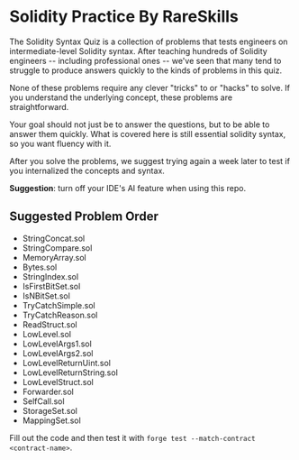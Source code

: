 # Solidity Practice By RareSkills

The Solidity Syntax Quiz is a collection of problems that tests engineers on intermediate-level Solidity syntax. After teaching hundreds of Solidity engineers -- including professional ones -- we've seen that many tend to struggle to produce answers quickly to the kinds of problems in this quiz.

None of these problems require any clever "tricks" to or "hacks" to solve. If you understand the underlying concept, these problems are straightforward.

Your goal should not just be to answer the questions, but to be able to answer them quickly. What is covered here is still essential solidity syntax, so you want fluency with it.

After you solve the problems, we suggest trying again a week later to test if you internalized the concepts and syntax.

**Suggestion**: turn off your IDE's AI feature when using this repo.

## Suggested Problem Order

- StringConcat.sol
- StringCompare.sol
- MemoryArray.sol
- Bytes.sol
- StringIndex.sol
- IsFirstBitSet.sol
- IsNBitSet.sol
- TryCatchSimple.sol
- TryCatchReason.sol
- ReadStruct.sol
- LowLevel.sol
- LowLevelArgs1.sol
- LowLevelArgs2.sol
- LowLevelReturnUint.sol
- LowLevelReturnString.sol
- LowLevelStruct.sol
- Forwarder.sol
- SelfCall.sol
- StorageSet.sol
- MappingSet.sol

Fill out the code and then test it with `forge test --match-contract <contract-name>`.

